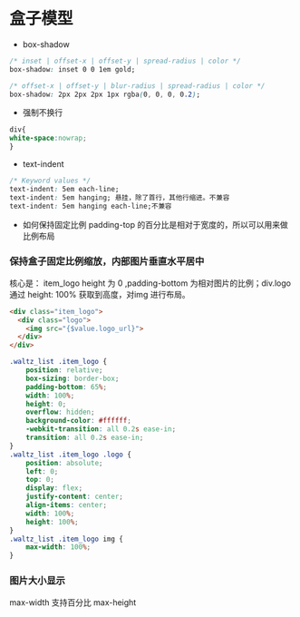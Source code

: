 # 盒子模型

- box-shadow
```css
/* inset | offset-x | offset-y | spread-radius | color */
box-shadow: inset 0 0 1em gold;

/* offset-x | offset-y | blur-radius | spread-radius | color */
box-shadow: 2px 2px 2px 1px rgba(0, 0, 0, 0.2);
```

- 强制不换行
```css
div{
white-space:nowrap;
}
```

- text-indent
```css
/* Keyword values */
text-indent: 5em each-line;
text-indent: 5em hanging; 悬挂，除了首行，其他行缩进。不兼容
text-indent: 5em hanging each-line;不兼容
```

- 如何保持固定比例
padding-top 的百分比是相对于宽度的，所以可以用来做比例布局

### 保持盒子固定比例缩放，内部图片垂直水平居中

核心是： item_logo height 为 0 ,padding-bottom 为相对图片的比例；div.logo 通过 height: 100% 获取到高度，对img 进行布局。
```html
<div class="item_logo">
  <div class="logo">
    <img src="{$value.logo_url}">
  </div>
</div>
```

```css
.waltz_list .item_logo {
	position: relative;
	box-sizing: border-box;
	padding-bottom: 65%;
	width: 100%;
	height: 0;
	overflow: hidden;
	background-color: #ffffff;
	-webkit-transition: all 0.2s ease-in;
	transition: all 0.2s ease-in;
}
.waltz_list .item_logo .logo {
	position: absolute;
	left: 0;
	top: 0;
	display: flex;
	justify-content: center;
	align-items: center;
	width: 100%;
	height: 100%;
}
.waltz_list .item_logo img {
	max-width: 100%;
}
```

### 图片大小显示
max-width 支持百分比
max-height 
